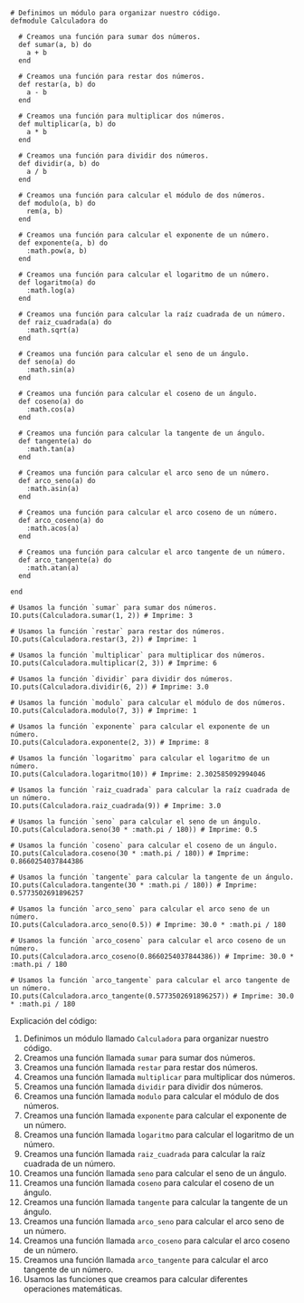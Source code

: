 ```
# Definimos un módulo para organizar nuestro código.
defmodule Calculadora do

  # Creamos una función para sumar dos números.
  def sumar(a, b) do
    a + b
  end

  # Creamos una función para restar dos números.
  def restar(a, b) do
    a - b
  end

  # Creamos una función para multiplicar dos números.
  def multiplicar(a, b) do
    a * b
  end

  # Creamos una función para dividir dos números.
  def dividir(a, b) do
    a / b
  end

  # Creamos una función para calcular el módulo de dos números.
  def modulo(a, b) do
    rem(a, b)
  end

  # Creamos una función para calcular el exponente de un número.
  def exponente(a, b) do
    :math.pow(a, b)
  end

  # Creamos una función para calcular el logaritmo de un número.
  def logaritmo(a) do
    :math.log(a)
  end

  # Creamos una función para calcular la raíz cuadrada de un número.
  def raiz_cuadrada(a) do
    :math.sqrt(a)
  end

  # Creamos una función para calcular el seno de un ángulo.
  def seno(a) do
    :math.sin(a)
  end

  # Creamos una función para calcular el coseno de un ángulo.
  def coseno(a) do
    :math.cos(a)
  end

  # Creamos una función para calcular la tangente de un ángulo.
  def tangente(a) do
    :math.tan(a)
  end

  # Creamos una función para calcular el arco seno de un número.
  def arco_seno(a) do
    :math.asin(a)
  end

  # Creamos una función para calcular el arco coseno de un número.
  def arco_coseno(a) do
    :math.acos(a)
  end

  # Creamos una función para calcular el arco tangente de un número.
  def arco_tangente(a) do
    :math.atan(a)
  end

end

# Usamos la función `sumar` para sumar dos números.
IO.puts(Calculadora.sumar(1, 2)) # Imprime: 3

# Usamos la función `restar` para restar dos números.
IO.puts(Calculadora.restar(3, 2)) # Imprime: 1

# Usamos la función `multiplicar` para multiplicar dos números.
IO.puts(Calculadora.multiplicar(2, 3)) # Imprime: 6

# Usamos la función `dividir` para dividir dos números.
IO.puts(Calculadora.dividir(6, 2)) # Imprime: 3.0

# Usamos la función `modulo` para calcular el módulo de dos números.
IO.puts(Calculadora.modulo(7, 3)) # Imprime: 1

# Usamos la función `exponente` para calcular el exponente de un número.
IO.puts(Calculadora.exponente(2, 3)) # Imprime: 8

# Usamos la función `logaritmo` para calcular el logaritmo de un número.
IO.puts(Calculadora.logaritmo(10)) # Imprime: 2.302585092994046

# Usamos la función `raiz_cuadrada` para calcular la raíz cuadrada de un número.
IO.puts(Calculadora.raiz_cuadrada(9)) # Imprime: 3.0

# Usamos la función `seno` para calcular el seno de un ángulo.
IO.puts(Calculadora.seno(30 * :math.pi / 180)) # Imprime: 0.5

# Usamos la función `coseno` para calcular el coseno de un ángulo.
IO.puts(Calculadora.coseno(30 * :math.pi / 180)) # Imprime: 0.8660254037844386

# Usamos la función `tangente` para calcular la tangente de un ángulo.
IO.puts(Calculadora.tangente(30 * :math.pi / 180)) # Imprime: 0.5773502691896257

# Usamos la función `arco_seno` para calcular el arco seno de un número.
IO.puts(Calculadora.arco_seno(0.5)) # Imprime: 30.0 * :math.pi / 180

# Usamos la función `arco_coseno` para calcular el arco coseno de un número.
IO.puts(Calculadora.arco_coseno(0.8660254037844386)) # Imprime: 30.0 * :math.pi / 180

# Usamos la función `arco_tangente` para calcular el arco tangente de un número.
IO.puts(Calculadora.arco_tangente(0.5773502691896257)) # Imprime: 30.0 * :math.pi / 180

```

Explicación del código:

1. Definimos un módulo llamado `Calculadora` para organizar nuestro código.
2. Creamos una función llamada `sumar` para sumar dos números.
3. Creamos una función llamada `restar` para restar dos números.
4. Creamos una función llamada `multiplicar` para multiplicar dos números.
5. Creamos una función llamada `dividir` para dividir dos números.
6. Creamos una función llamada `modulo` para calcular el módulo de dos números.
7. Creamos una función llamada `exponente` para calcular el exponente de un número.
8. Creamos una función llamada `logaritmo` para calcular el logaritmo de un número.
9. Creamos una función llamada `raiz_cuadrada` para calcular la raíz cuadrada de un número.
10. Creamos una función llamada `seno` para calcular el seno de un ángulo.
11. Creamos una función llamada `coseno` para calcular el coseno de un ángulo.
12. Creamos una función llamada `tangente` para calcular la tangente de un ángulo.
13. Creamos una función llamada `arco_seno` para calcular el arco seno de un número.
14. Creamos una función llamada `arco_coseno` para calcular el arco coseno de un número.
15. Creamos una función llamada `arco_tangente` para calcular el arco tangente de un número.
16. Usamos las funciones que creamos para calcular diferentes operaciones matemáticas.